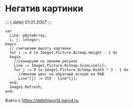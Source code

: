 Негатив картинки
================

::: {.date}
01.01.2007
:::

    var
      Line: pByteArray;
      i, j: integer;
    begin
      // считываем высоту картинки
      for i := 0 to Image1.Picture.Bitmap.Height - 1 do
      begin
        //сканируем по линиям рисунок
        Line := Image1.Picture.Bitmap.ScanLine[i];
        for j := 0 to Image1.Picture.Bitmap.Width * 3 - 1 do
          //меняем цвет на обратный исходя из RGB
          Line^[j] := 255 - Line^[j];
      end;
      Image1.Refresh;
    end;

Взято с <https://delphiworld.narod.ru>
